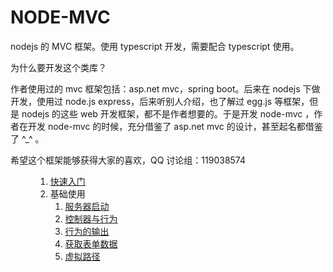 # NODE-MVC

nodejs 的 MVC 框架。使用 typescript 开发，需要配合 typescript 使用。

为什么要开发这个类库？

作者使用过的 mvc 框架包括：asp.net mvc，spring boot。后来在 nodejs 下做开发，使用过 node.js express，后来听别人介绍，也了解过 egg.js 等框架，但是 nodejs 的这些 web 开发框架，都不是作者想要的。于是开发 node-mvc ，作者在开发 node-mvc 的时候，充分借鉴了 asp.net mvc 的设计，甚至起名都借鉴了 ^\_^ 。

希望这个框架能够获得大家的喜欢，QQ 讨论组：119038574

<menu>

1. [快速入门](#quick-start)
1. 基础使用
   1. [服务器启动](#start-server)
   1. [控制器与行为](#)
   1. [行为的输出](#)
   1. [获取表单数据](#)
   1. [虚拟路径](#)

</menu>
